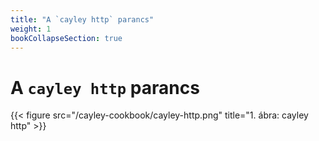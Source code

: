 ```yaml
---
title: "A `cayley http` parancs"
weight: 1
bookCollapseSection: true
---
```


# A `cayley http` parancs
{{< figure src="/cayley-cookbook/cayley-http.png" title="1. ábra: cayley http" >}}

